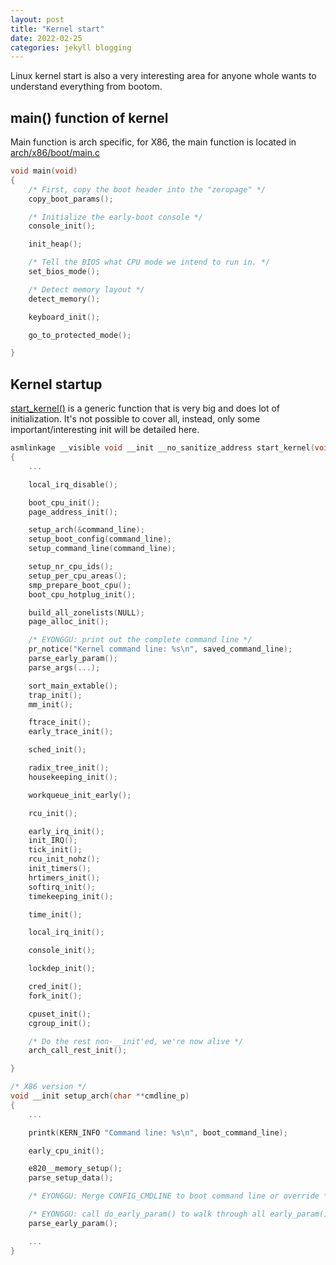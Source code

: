 ```yaml
---
layout: post
title: "Kernel start"
date: 2022-02-25
categories: jekyll blogging
---
```


Linux kernel start is also a very interesting area for anyone whole wants to understand everything from bootom.

## main() function of kernel

Main function is arch specific, for X86, the main function is located in [arch/x86/boot/main.c](https://github.com/torvalds/linux/blob/master/arch/x86/boot/main.c#L134)

```c
void main(void)
{
    /* First, copy the boot header into the "zeropage" */
    copy_boot_params();

    /* Initialize the early-boot console */
    console_init();

    init_heap();

    /* Tell the BIOS what CPU mode we intend to run in. */
    set_bios_mode();

    /* Detect memory layout */
    detect_memory();

    keyboard_init();

    go_to_protected_mode();

}
```

## Kernel startup
[start_kernel()](https://github.com/torvalds/linux/blob/master/init/main.c#L927) is a generic function that is very big and does lot of initialization. It's not possible to cover all, instead, only some important/interesting init will be detailed here.

```c
asmlinkage __visible void __init __no_sanitize_address start_kernel(void)
{
    ...

    local_irq_disable();

    boot_cpu_init();
    page_address_init();

    setup_arch(&command_line);
    setup_boot_config(command_line);
    setup_command_line(command_line);

    setup_nr_cpu_ids();
    setup_per_cpu_areas();
    smp_prepare_boot_cpu();
    boot_cpu_hotplug_init();

    build_all_zonelists(NULL);
    page_alloc_init();

    /* EYONGGU: print out the complete command line */
    pr_notice("Kernel command line: %s\n", saved_command_line);
    parse_early_param();
    parse_args(...);

    sort_main_extable();
    trap_init();
    mm_init();

    ftrace_init();
    early_trace_init();

    sched_init();

    radix_tree_init();
    housekeeping_init();

    workqueue_init_early();

    rcu_init();

    early_irq_init();
    init_IRQ();
    tick_init();
    rcu_init_nohz();
    init_timers();
    hrtimers_init();
    softirq_init();
    timekeeping_init();

    time_init();

    local_irq_init();

    console_init();

    lockdep_init();

    cred_init();
    fork_init();

    cpuset_init();
    cgroup_init();

    /* Do the rest non-__init'ed, we're now alive */
    arch_call_rest_init();

}

/* X86 version */
void __init setup_arch(char **cmdline_p)
{
    ...

    printk(KERN_INFO "Command line: %s\n", boot_command_line);

    early_cpu_init();

    e820__memory_setup();
    parse_setup_data();

    /* EYONGGU: Merge CONFIG_CMDLINE to boot command line or override */

    /* EYONGGU: call do_early_param() to walk through all early_param() */
    parse_early_param();

    ...
}
```





